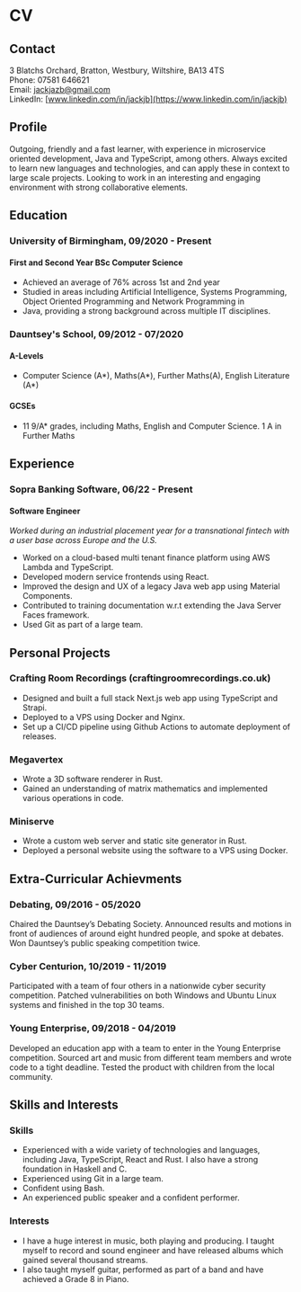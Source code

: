 
# CV

## Contact

3 Blatchs Orchard, Bratton, Westbury, Wiltshire, BA13 4TS  
Phone: 07581 646621  
Email: <jackjazb@gmail.com>  
LinkedIn: [www.linkedin.com/in/jackjb](https://www.linkedin.com/in/jackjb)

## Profile

Outgoing, friendly and a fast learner, with experience in microservice oriented development, Java and TypeScript, among others. Always excited to learn new languages and technologies, and can apply these in context to large scale projects. Looking to work in an interesting and engaging environment with strong collaborative elements.

## Education

### University of Birmingham, 09/2020 - Present

#### First and Second Year BSc Computer Science

- Achieved an average of 76% across 1st and 2nd year
- Studied in areas including Artificial Intelligence, Systems Programming, Object Oriented Programming and Network Programming in
- Java, providing a strong background across multiple IT disciplines.

### Dauntsey's School, 09/2012 - 07/2020

#### A-Levels

- Computer Science (A*), Maths(A*), Further Maths(A), English Literature (A*)

#### GCSEs

- 11 9/A* grades, including Maths, English and Computer Science. 1 A in Further Maths

## Experience

### Sopra Banking Software, 06/22 - Present

#### Software Engineer

*Worked during an industrial placement year for a transnational fintech with a user base across Europe and the U.S.*

- Worked on a cloud-based multi tenant finance platform using AWS Lambda and TypeScript.
- Developed modern service frontends using React.
- Improved the design and UX of a legacy Java web app using Material Components.
- Contributed to training documentation w.r.t extending the Java Server Faces framework.
- Used Git as part of a large team.

## Personal Projects

### Crafting Room Recordings (craftingroomrecordings.co.uk)

- Designed and built a full stack Next.js web app using TypeScript and Strapi.
- Deployed to a VPS using Docker and Nginx.
- Set up a CI/CD pipeline using Github Actions to automate deployment of releases.

### Megavertex

- Wrote a 3D software renderer in Rust.
- Gained an understanding of matrix mathematics and implemented various operations in code.

### Miniserve

- Wrote a custom web server and static site generator in Rust.
- Deployed a personal website using the software to a VPS using Docker.

## Extra-Curricular Achievments

### Debating, 09/2016 - 05/2020

Chaired the Dauntsey’s Debating Society. Announced results and motions in front of audiences of around eight hundred people, and spoke at debates. Won Dauntsey’s public speaking competition twice.

### Cyber Centurion, 10/2019 - 11/2019

Participated with a team of four others in a nationwide cyber security competition. Patched vulnerabilities on both Windows and Ubuntu Linux systems and finished in the top 30 teams.

### Young Enterprise, 09/2018 - 04/2019

Developed an education app with a team to enter in the Young Enterprise competition. Sourced art and music from different team members and wrote code to a tight deadline. Tested the product with children from the local community.

## Skills and Interests

### Skills

- Experienced with a wide variety of technologies and languages, including Java, TypeScript, React and Rust. I also have a strong foundation in Haskell and C.
- Experienced using Git in a large team.
- Confident using Bash.
- An experienced public speaker and a confident performer.

### Interests

- I have a huge interest in music, both playing and producing. I taught myself to record and sound engineer and have released albums which gained several thousand streams.
- I also taught myself guitar, performed as part of a band and have achieved a Grade 8 in Piano.
